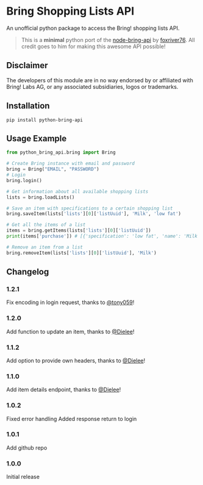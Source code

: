 # Bring Shopping Lists API

An unofficial python package to access the Bring! shopping lists API.

> This is a **minimal** python port of the [node-bring-api](https://github.com/foxriver76/node-bring-api) by [foxriver76](https://github.com/foxriver76). All credit goes to him for making this awesome API possible!

## Disclaimer

The developers of this module are in no way endorsed by or affiliated with Bring! Labs AG, or any associated subsidiaries, logos or trademarks.

## Installation

`pip install python-bring-api`

## Usage Example

```python
from python_bring_api.bring import Bring

# Create Bring instance with email and password
bring = Bring("EMAIL", "PASSWORD")
# Login
bring.login()

# Get information about all available shopping lists
lists = bring.loadLists()

# Save an item with specifications to a certain shopping list
bring.saveItem(lists['lists'][0]['listUuid'], 'Milk', 'low fat')

# Get all the items of a list
items = bring.getItems(lists['lists'][0]['listUuid'])
print(items['purchase']) # [{'specification': 'low fat', 'name': 'Milk'}]

# Remove an item from a list
bring.removeItem(lists['lists'][0]['listUuid'], 'Milk')
```

## Changelog

### 1.2.1

Fix encoding in login request, thanks to [@tony059](https://github.com/tony059)!

### 1.2.0

Add function to update an item, thanks to [@Dielee](https://github.com/Dielee)!

### 1.1.2

Add option to provide own headers, thanks to [@Dielee](https://github.com/Dielee)!

### 1.1.0

Add item details endpoint, thanks to [@Dielee](https://github.com/Dielee)!

### 1.0.2

Fixed error handling
Added response return to login

### 1.0.1

Add github repo

### 1.0.0

Initial release
